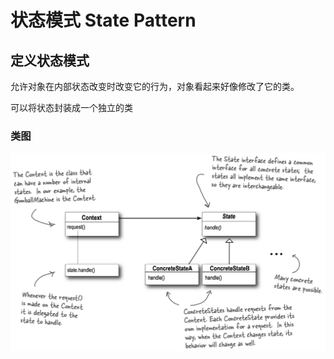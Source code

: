 # 状态模式 State Pattern

## 定义状态模式
允许对象在内部状态改变时改变它的行为，对象看起来好像修改了它的类。

可以将状态封装成一个独立的类

### 类图
![](media/14966719451493.jpg)



